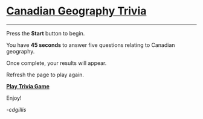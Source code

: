 # [Canadian Geography Trivia](https://cdgillis.github.io/trivia-game/)

---

Press the **Start** button to begin.

You have **45 seconds** to answer five questions relating to Canadian geography. 

Once complete, your results will appear.

Refresh the page to play again. 

**[Play Trivia Game](https://cdgillis.github.io/trivia-game/)**

Enjoy!

-*cdgillis*
